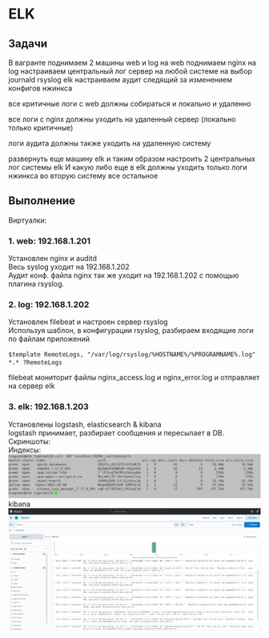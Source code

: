 # ELK

## Задачи

В вагранте поднимаем 2 машины web и log
на web поднимаем nginx
на log настраиваем центральный лог сервер на любой системе на выбор
journald
rsyslog
elk
настраиваем аудит следящий за изменением конфигов нжинкса

все критичные логи с web должны собираться и локально и удаленно

все логи с nginx должны уходить на удаленный сервер (локально только критичные)

логи аудита должны также уходить на удаленную систему

развернуть еще машину elk и таким образом настроить 2 центральных лог системы elk И какую либо еще
в elk должны уходить только логи нжинкса
во вторую систему все остальное

## Выполнение

Виртуалки:
### 1. web:  192.168.1.201  
Установлен nginx и auditd  
Весь syslog уходит на 192.168.1.202  
Аудит конф. файла nginx так же уходит на 192.168.1.202 с помощью плагина rsyslog.

### 2. log: 192.168.1.202  
Установлен filebeat и настроен сервер rsyslog  
Используя шаблон, в конфигурации rsyslog, разбираем входящие логи по файлам приложений  
```
$template RemoteLogs, "/var/log/rsyslog/%HOSTNAME%/%PROGRAMNAME%.log"
*.* ?RemoteLogs
```
filebeat мониторит файлы nginx_access.log и nginx_error.log и отправляет на сервер elk  
### 3. elk: 192.168.1.203
Установлены logstash, elasticsearch & kibana  
logstash принимает, разбирает сообщения и пересылает в DB.  
Скриншоты:  
Индексы:  
![индексы](./log2.jpg "индексы")
kibana
![кибана](./log1.jpg "кибана")




